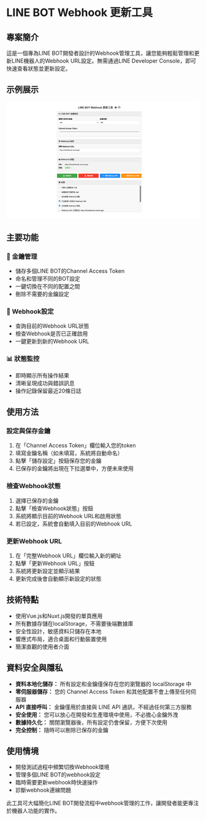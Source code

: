# LINE BOT Webhook 更新工具

## 專案簡介

這是一個專為LINE BOT開發者設計的Webhook管理工具，讓您能夠輕鬆管理和更新LINE機器人的Webhook URL設定。無需通過LINE Developer Console，即可快速查看狀態並更新設定。

## 示例展示
![示例截圖](/public/example.png)

## 主要功能

### 🔑 金鑰管理
- 儲存多個LINE BOT的Channel Access Token
- 命名和管理不同的BOT設定
- 一鍵切換在不同的配置之間
- 刪除不需要的金鑰設定

### 🔗 Webhook設定
- 查詢目前的Webhook URL狀態
- 檢查Webhook是否已正確啟用
- 一鍵更新到新的Webhook URL

### 📊 狀態監控
- 即時顯示所有操作結果
- 清晰呈現成功與錯誤訊息
- 操作記錄保留最近20條日誌

## 使用方法

### 設定與保存金鑰
1. 在「Channel Access Token」欄位輸入您的token
2. 填寫金鑰名稱（如未填寫，系統將自動命名）
3. 點擊「儲存設定」按鈕保存您的金鑰
4. 已保存的金鑰將出現在下拉選單中，方便未來使用

### 檢查Webhook狀態
1. 選擇已保存的金鑰
2. 點擊「檢查Webhook狀態」按鈕
3. 系統將顯示目前的Webhook URL和啟用狀態
4. 若已設定，系統會自動填入目前的Webhook URL

### 更新Webhook URL
1. 在「完整Webhook URL」欄位輸入新的網址
2. 點擊「更新Webhook URL」按鈕
3. 系統將更新設定並顯示結果
4. 更新完成後會自動顯示新設定的狀態

## 技術特點

- 使用Vue.js和Nuxt.js開發的單頁應用
- 所有數據存儲在localStorage，不需要後端數據庫
- 安全性設計，敏感資料只儲存在本地
- 響應式布局，適合桌面和行動裝置使用
- 簡潔直觀的使用者介面

## 資料安全與隱私

- **資料本地化儲存：** 所有設定和金鑰僅保存在您的瀏覽器的 localStorage 中
- **零伺服器儲存：** 您的 Channel Access Token 和其他配置不會上傳至任何伺服器
- **API 直接呼叫：** 金鑰僅用於直接與 LINE API 通訊，不經過任何第三方服務
- **安全使用：** 您可以放心在開發和生產環境中使用，不必擔心金鑰外洩
- **數據持久化：** 關閉瀏覽器後，所有設定仍會保留，方便下次使用
- **完全控制：** 隨時可以刪除已保存的金鑰

## 使用情境

- 開發測試過程中頻繁切換Webhook環境
- 管理多個LINE BOT的webhook設定
- 臨時需要更新webhook時快速操作
- 診斷webhook連線問題

此工具可大幅簡化LINE BOT開發流程中webhook管理的工作，讓開發者能更專注於機器人功能的實作。
